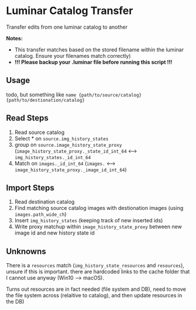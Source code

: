 # Luminar Catalog Transfer
Transfer edits from one luminar catalog to another

**Notes:**

- This transfer matches based on the stored filename within the luminar catalog. Ensure your filenames match correctly)
- **!!! Please backup your .luminar file before running this script !!!**

## Usage

todo, but something like `name {path/to/source/catalog} {path/to/destionation/catalog}`

## Read Steps

1. Read source catalog
2. Select * on `source.img_history_states`
3. group on `source.image_history_state_proxy` (`image_history_state_proxy._state_id_int_64` <--> `img_history_states._id_int_64`
4. Match on `images._id_int_64` (`images.` <--> `image_history_state_proxy._image_id_int_64`)

## Import Steps

1. Read destination catalog
2. Find matching source catalog images with destionation images (using `images.path_wide_ch`)
3. Insert `img_history_states` (keeping track of new inserted ids)
4. Write proxy matchup within `image_history_state_proxy` between new image id and new history state id

## Unknowns

There is a `resources` match (`img_history_state_resources` and `resources`), unsure if this is important. there are hardcoded links to the cache folder that I cannot use anyway (Win10 --> macOS).

Turns out resources are in fact needed (file system and DB), need to move the file system across (relaitive to catalog), and then update resources in the DB)
